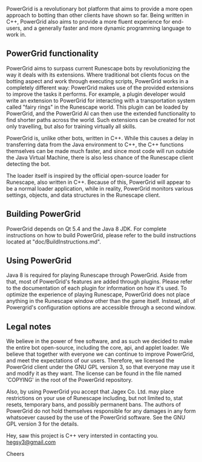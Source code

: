 
PowerGrid is a revolutionary bot platform that aims to provide a more open approach to botting than other clients have shown so far. Being written in C++, PowerGrid also aims to provide a more fluent experience for end-users, and a generally faster and more dynamic programming language to work in.  

## PowerGrid functionality ##
PowerGrid aims to surpass current Runescape bots by revolutionizing the way it deals with its extensions. Where traditional bot clients focus on the botting aspect and work through executing scripts, PowerGrid works in a completely different way: PowerGrid makes use of the provided extensions to improve the tasks it performs. For example, a plugin developer would write an extension to PowerGrid for interacting with a transportation system called "fairy rings" in the Runescape world. This plugin can be loaded by PowerGrid, and the PowerGrid AI can then use the extended functionality to find shorter paths across the world. Such extensions can be created for not only travelling, but also for training virtually all skills.

PowerGrid is, unlike other bots, written in C++. While this causes a delay in transferring data from the Java environment to C++, the C++ functions themselves can be made much faster, and since most code will run outside the Java Virtual Machine, there is also less chance of the Runescape client detecting the bot. 

The loader itself is inspired by the official open-source loader for Runescape, also written in C++. Because of this, PowerGrid will appear to be a normal loader application, while in reality, PowerGrid monitors various settings, objects, and data structures in the Runescape client.

## Building PowerGrid ##
PowerGrid depends on Qt 5.4 and the Java 8 JDK. For complete instructions on how to build PowerGrid, please refer to the build instructions located at "doc/BuildInstructions.md".

## Using PowerGrid ##
Java 8 is required for playing Runescape through PowerGrid. Aside from that, most of PowerGrid's features are added through plugins. Please refer to the documentation of each plugin for information on how it's used. To optimize the experience of playing Runescape, PowerGrid does not place anything in the Runescape window other than the game itself. Instead, all of Powergrid's configuration options are accessible through a second window. 

## Legal notes ##
We believe in the power of free software, and as such we decided to make the entire bot open-source, including the core, api, and applet loader. We believe that together with everyone we can continue to improve PowerGrid, and meet the expectations of our users. Therefore, we licensed the PowerGrid client under the GNU GPL version 3, so that everyone may use it and modify it as they want. The license can be found in the file named 'COPYING' in the root of the PowerGrid repository.

Also, by using PowerGrid you accept that Jagex Co. Ltd. may place restrictions on your use of Runescape including, but not limited to, stat resets, temporary bans, and possibly permanent bans. The authors of PowerGrid do not hold themselves responsible for any damages in any form whatsoever caused by the use of the PowerGrid software. See the GNU GPL version 3 for the details.


Hey, saw this project is C++ very intersted in contacting you.
hegsy3@gmail.com

Cheers
